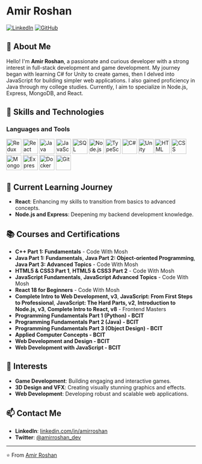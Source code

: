 # Amir Roshan

[![LinkedIn](https://img.shields.io/badge/LinkedIn-Connect-blue)](https://www.linkedin.com/in/amir-roshan-525212271/)
[![GitHub](https://img.shields.io/github/followers/amir-roshan?label=Follow&style=social)](https://github.com/amir-roshan)

## 👋 About Me

Hello! I'm **Amir Roshan**, a passionate and curious developer with a strong interest in full-stack development and game development. My journey began with learning C# for Unity to create games, then I delved into JavaScript for building simpler web applications. I also gained proficiency in Java through my college studies. Currently, I aim to specialize in Node.js, Express, MongoDB, and React.

## 🚀 Skills and Technologies

### Languages and Tools

<p align="left">
  <a href="https://redux.js.org/" target="_blank"><img src="redux-icon-url" alt="Redux" width="40" height="40"/></a>
  <a href="https://reactjs.org/" target="_blank"><img src="https://img.icons8.com/color/48/000000/react-native.png" alt="React" width="40" height="40"/></a>
  <a href="https://www.java.com/" target="_blank"><img src="https://img.icons8.com/color/48/000000/java-coffee-cup-logo.png" alt="Java" width="40" height="40"/></a>
  <a href="https://developer.mozilla.org/en-US/docs/Web/JavaScript" target="_blank"><img src="https://img.icons8.com/color/48/000000/javascript.png" alt="JavaScript" width="40" height="40"/></a>
  <a href="https://www.w3schools.com/sql/" target="_blank"><img src="https://img.icons8.com/ios-filled/50/000000/sql.png" alt="SQL" width="40" height="40"/></a>
  <a href="https://nodejs.org/en/" target="_blank"><img src="https://img.icons8.com/color/48/000000/nodejs.png" alt="Node.js" width="40" height="40"/></a>
  <a href="https://www.typescriptlang.org/" target="_blank"><img src="typescript-icon-url" alt="TypeScript" width="40" height="40"/></a>
  <a href="https://docs.microsoft.com/en-us/dotnet/csharp/" target="_blank"><img src="https://img.icons8.com/color/48/000000/c-sharp-logo.png" alt="C#" width="40" height="40"/></a>
  <a href="https://unity.com/" target="_blank"><img src="https://img.icons8.com/ios-filled/50/000000/unity.png" alt="Unity" width="40" height="40"/></a>
  <a href="https://developer.mozilla.org/en-US/docs/Web/HTML" target="_blank"><img src="https://img.icons8.com/color/48/000000/html-5.png" alt="HTML" width="40" height="40"/></a>
  <a href="https://developer.mozilla.org/en-US/docs/Web/CSS" target="_blank"><img src="https://img.icons8.com/color/48/000000/css3.png" alt="CSS" width="40" height="40"/></a>
  <a href="https://www.mongodb.com/" target="_blank"><img src="https://img.icons8.com/color/48/000000/mongodb.png" alt="MongoDB" width="40" height="40"/></a>
  <a href="https://expressjs.com/" target="_blank"><img src="express-icon-url" alt="Express" width="40" height="40"/></a>
  <a href="https://www.docker.com/" target="_blank"><img src="https://img.icons8.com/color/48/000000/docker.png" alt="Docker" width="40" height="40"/></a>
  <a href="https://git-scm.com/" target="_blank"><img src="https://img.icons8.com/color/48/000000/git.png" alt="Git" width="40" height="40"/></a>
</p>

## 🌱 Current Learning Journey

- **React**: Enhancing my skills to transition from basics to advanced concepts.
- **Node.js and Express**: Deepening my backend development knowledge.

## 📚 Courses and Certifications

- **C++ Part 1: Fundamentals** - Code With Mosh
- **Java Part 1: Fundamentals**, **Java Part 2: Object-oriented Programming**, **Java Part 3: Advanced Topics** - Code With Mosh
- **HTML5 & CSS3 Part 1**, **HTML5 & CSS3 Part 2** - Code With Mosh
- **JavaScript Fundamentals**, **JavaScript Advanced Topics** - Code With Mosh
- **React 18 for Beginners** - Code With Mosh
- **Complete Intro to Web Development, v3**, **JavaScript: From First Steps to Professional**, **JavaScript: The Hard Parts, v2**, **Introduction to Node.js, v3**, **Complete Intro to React, v8** - Frontend Masters
- **Programming Fundamentals Part 1 (Python) - BCIT**
- **Programming Fundamentals Part 2 (Java) - BCIT**
- **Programming Fundamentals Part 3 (Object Design) - BCIT**
- **Applied Computer Concepts - BCIT**
- **Web Development and Design - BCIT**
- **Web Development with JavaScript - BCIT**

## 🎨 Interests

- **Game Development**: Building engaging and interactive games.
- **3D Design and VFX**: Creating visually stunning graphics and effects.
- **Web Development**: Developing robust and scalable web applications.


## 📫 Contact Me

- **LinkedIn**: [linkedin.com/in/amirroshan](https://www.linkedin.com/in/amir-roshan-525212271/)
- **Twitter**: [@amirroshan_dev](https://twitter.com/AmirRos45907438)

---

⭐️ From [Amir Roshan](https://github.com/amir-roshan)
